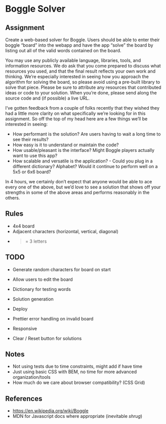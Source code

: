 Boggle Solver
=============

Assignment
----------

Create a web-based solver for Boggle. Users should be able to enter their boggle “board” into the webapp and have the app “solve” the board by listing out all of the valid words contained on the board.

You may use any publicly available language, libraries, tools, and information resources. We do ask that you come prepared to discuss what resources you used, and that the final result reflects your own work and thinking. We’re especially interested in seeing how you approach the algorithm for solving the board, so please avoid using a pre-built library to solve that piece. Please be sure to attribute any resources that contributed ideas or code to your solution. When you’re done, please send along the source code and (if possible) a live URL.

I’ve gotten feedback from a couple of folks recently that they wished they had a little more clarity on what specifically we’re looking for in this assignment. So off the top of my head here are a few things we’ll be interested in seeing:

- How performant is the solution? Are users having to wait a long time to see their results?
- How easy is it to understand or maintain the code?
- How usable/pleasant is the interface? Might Boggle players actually want to use this app?
- How scalable and versatile is the application? - Could you plug in a different dictionary? Alphabet? Would it continue to perform well on a 5x5 or 6x6 board?

In 4 hours, we certainly don’t expect that anyone would be able to ace every one of the above, but we’d love to see a solution that shows off your strengths in some of the above areas and performs reasonably in the others.


Rules
-----

- 4x4 board
- Adjacent characters (horizontal, vertical, diagonal)
- >= 3 letters


TODO
----

- Generate random characters for board on start
- Allow users to edit the board
- Dictionary for testing words
- Solution generation
- Deploy

- Prettier error handling on invalid board
- Responsive
- Clear / Reset button for solutions


Notes
-----

- Not using tests due to time constraints, might add if have time
- Just using basic CSS with BEM, no time for more advanced organization/tools
- How much do we care about browser compatibility? (CSS Grid)


References
----------

- <https://en.wikipedia.org/wiki/Boggle>
- MDN for Javascript docs where appropriate (inevitable *shrug*)
